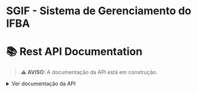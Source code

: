 # SGIF - Sistema de Gerenciamento do IFBA

# **📚 Rest API Documentation**
> **⚠ AVISO:** A documentação da API está em construção.
<details><!-- Rest API Documentation -->
<summary>Ver documentação da API</summary>

## **Versões**
<details><!-- VERSÕES -->
<summary>Ver versões da API</summary>

### **V1**
<details> <!-- V1 -->
<summary>Detalhar versão 1.0.1</summary>

> As sessões a seguir estão em ordem alfabética, e os endpoints dentro de cada sessão seguem a seguinte hierarquia de verbos: GET, POST, PUT, DELETE. Os dados presentes em 'parâmetros', 'corpo da requisição' e 'corpo da resposta' são apenas para fins de exemplo e não há garantia que eles estejam salvos na base de dados da API.

### Formulário
<details> <!-- Formulário -->
<summary>Detalhar</summary>

### **``POST`` /formularios/formulario**
<details>
<summary>Detalhar</summary>

> Endpoint para cadastro de formulários.
**Parâmetros**: N/A.
**Corpo da Requisição:** 
```json
{
    "titulo" : "título do formulário",
    "descricao" : "descrição do formulário",
    "questoes" : [
        {
            "enunciado" : "enunciado 01",
            "respostas" : [
                {
                    "texto" : "conteúdo da resposta 01",
                    "usuario_login" : "login_do_usuario_01"
                },
                {
                    "texto" : "conteúdo da resposta 02",
                    "usuario_login" : "login_do_usuario_02"
                }
            ]
        }
    ]
}
```
**Corpo da Resposta:** 
```json
{
    "titulo" : "título do formulário",
    "descricao" : "descrição do formulário"
}
```

</details>

</details> <!-- Formulário -->

</details><!-- V1 -->

</details><!-- VERSÕES -->


</details><!-- Rest API Documentation -->